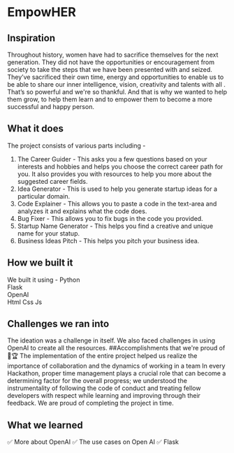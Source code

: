 # EmpowHER
## Inspiration
Throughout history, women have had to sacrifice themselves for the next generation. They did not have the opportunities or encouragement from society to take the steps that we have been presented with and seized. They’ve sacrificed their own time, energy and opportunities to enable us to be able to share our inner intelligence, vision, creativity and talents with all . That’s so powerful and we're so thankful. And that is why we wanted to help them grow, to help them learn and to empower them to become a more successful and happy person.

## What it does
The project consists of various parts including -  
1. The Career Guider - This asks you a few questions based on your interests and hobbies and helps you choose the correct career path for you. It also provides you with resources to help you more about the suggested career fields.  
2. Idea Generator - This is used to help you generate startup ideas for a particular domain.  
3. Code Explainer - This allows you to paste a code in the text-area and analyzes it and explains what the code does.  
4. Bug Fixer - This allows you to fix bugs in the code you provided.  
5. Startup Name Generator - This helps you find a creative and unique name for your statup.  
6. Business Ideas Pitch - This helps you pitch your business idea.  
## How we built it
We built it using -
Python  
Flask  
OpenAI  
Html
Css
Js
## Challenges we ran into
The ideation was a challenge in itself. We also faced challenges in using OpenAI to create all the resources. 
##Accomplishments that we're proud of 🏅🏆
The implementation of the entire project helped us realize the importance of collaboration and the dynamics of working in a team In every Hackathon, proper time management plays a crucial role that can become a determining factor for the overall progress; we understood the instrumentality of following the code of conduct and treating fellow developers with respect while learning and improving through their feedback. We are proud of completing the project in time.

## What we learned
✅ More about OpenAI
✅ The use cases on Open AI
✅ Flask
